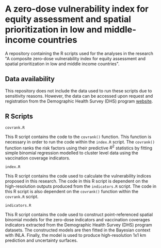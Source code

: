 # A zero-dose vulnerability index for equity assessment and spatial prioritization in low and middle-income countries

A repository containing the R scripts used for the analyses in the research "A composite zero-dose vulnerability index for equity assessment and spatial prioritization in low and middle income countries". 

## Data availability

This repository does not include the data used to run these scripts due to sensitivity reasons. However, the data can be accessed upon request and registration from the Demographic Health Survey (DHS) program [website](https://dhsprogram.com/). 

## R Scripts

`covrank.R`

This R script contains the code to the `covrank()` function. This function is necessary in order to run the code within the `index.R` script. The `covrank()` function ranks the risk factors using their predictive $R^2$ statistics by fitting simple binomial regression modelled to cluster level data using the vaccination coverage indicators.

`index.R`

This R script contains the code used to calculate the vulnerability indices proposed in this research. The code in this R script is dependent on the high-resolution outputs produced from the `indicators.R` script. The code in this R script is also dependent on the `covrank()` function within the `covrank.R` script.

`indicators.R`

This R script contains the code used to construct point-referenced spatial binomial models for the zero-dose indicators and vaccination coverages indicators extracted from the Demographic Health Survey (DHS) program datasets. The constructed models are then fitted in the Bayesian context with INLA. Finally, the model is used to produce high-resolution 1x1 km prediction and uncertainty surfaces.
